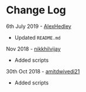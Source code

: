 # Change Log

6th July 2019 - [AlexHedley](https://github.com/alexhedley)
- Updated `README.md`

Nov 2018 - [nikkhilvijay](https://github.com/nikkhilvijay)
- Added scripts

30th Oct 2018 - [amitdwivedi21](https://github.com/amitdwivedi21)
- Added scripts